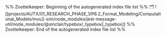 %% Zoottelkeeper: Beginning of the autogenerated index file list  %%
🗂️ ![[projects/AUTX/01_RESEARCH_PHASE_1/P6.2_Formal_Modeling/Computational_Models/mvu2-sim/node_modules/jest-message-util/node_modules/@sinclair/typebox/_typebox|_typebox]]
%% Zoottelkeeper: End of the autogenerated index file list  %%
